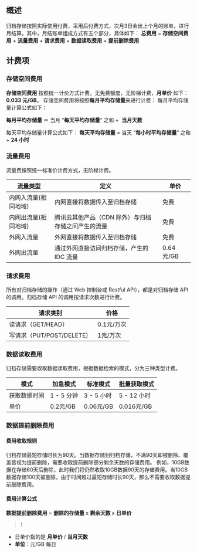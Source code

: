 ## 概述
归档存储按照实际使用付费，采用后付费方式，次月3日会出上个月的账单，进行月结算。其中，月结账单组成方式有五个部分，具体如下：
**总费用** = **存储空间费用** + **流量费用** + **请求费用** + **数据读取费用** + **提前删除费用** 

## 计费项
### 存储空间费用

**存储空间费用** 按照统一计价方式计费，无免费额度，无阶梯计费，**月单价** 如下：**0.033 元/GB**。
存储空间费用将按照**每月平均存储量**来进行计费：
每月平均存储量计算公式如下：   

**每月平均存储量** ＝ 当月 “**每天平均存储量**” 之和 ÷  **当月天数**

每天平均存储量计算公式如下： 
**每天平均存储量** = 当天 “**每小时平均存储量**” 之和 ÷ **24 小时**

### 流量费用
流量费按照统一标准价计费方式，无阶梯计费。

| 流量类型        | 定义                         | 单价       |
| ----------- | -------------------------- | -------- |
| 内网入流量(相同地域) | 内网直接将数据传入至归档存储             | 免费       |
| 内网出流量(相同地域) | 腾讯云其他产品（CDN 除外）与归档存储之间产生的流量 | 免费       |
| 外网入流量       | 外网直接将数据传入至归档存储             | 免费       |
| 外网出流量       | 通过外网直接访问归档存储，产生的 IDC 流量    | 0.64 元/GB |

### 请求费用
所有对归档存储的操作（通过 Web 控制台或 Restful API），都是对归档存储 API 的调用。归档存储 API 的调用按请求次数进行计费。

| 请求类别                 | 价格      |
| -------------------- | ------- |
| 读请求（GET/HEAD）        | 0.1元/万次 |
| 写请求（PUT/POST/DELETE） | 1元/万次   |

### 数据读取费用
归档存储需要收取数据读取费用，根据数据检索的模式，分为三种类型计费。

| 模式     | 加急模式     | 标准模式      | 批量获取模式     |
| ------ | -------- | --------- | ---------- |
| 获取数据时间 | 1 - 5 分钟   | 3 - 5 小时    | 5 - 12 小时     |
| 单价     | 0.2元/GB | 0.06元/GB | 0.016元/GB |


### 数据提前删除费用
#### 费用收取规则
归档存储最短存储时长为90天。当数据存储到归档存储，不满90天即被删除、覆盖皆视为提前删除，需要收取提前删除部分剩余天数的存储费用。
例如，10GB数据在存储60天后删除，此时我们将仍然收取10GB数据90天的存储费用。当10GB数据存储100天被删除，由于时间超过最短存储时长90天，那么不需要收取数据提前删除费用。

#### 费用计算公式
**数据提前删除费用** = **删除的存储量** x **剩余天数** x **日单价**
>!
- 日单价指的是 **月单价** / **当月天数**
- **单位**：元/GB 每日
